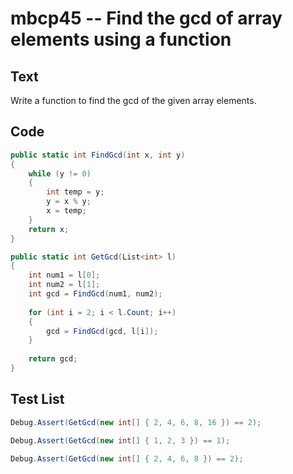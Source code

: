 # mbcp45 -- Find the gcd of array elements using a function

## Text

Write a function to find the gcd of the given array elements.

## Code

```csharp
public static int FindGcd(int x, int y) 
{
    while (y != 0) 
    {
        int temp = y;
        y = x % y;
        x = temp;
    }
    return x;
}

public static int GetGcd(List<int> l) 
{
    int num1 = l[0];
    int num2 = l[1];
    int gcd = FindGcd(num1, num2);
    
    for (int i = 2; i < l.Count; i++) 
    {
        gcd = FindGcd(gcd, l[i]);
    }
    
    return gcd;
}
```

## Test List

```csharp
Debug.Assert(GetGcd(new int[] { 2, 4, 6, 8, 16 }) == 2);
```

```csharp
Debug.Assert(GetGcd(new int[] { 1, 2, 3 }) == 1);
```

```csharp
Debug.Assert(GetGcd(new int[] { 2, 4, 6, 8 }) == 2);
```
